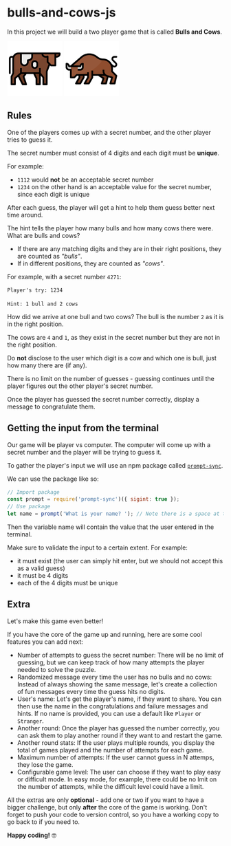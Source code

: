 # bulls-and-cows-js
In this project we will build a two player game that is called **Bulls and Cows**.

![cow icon](assets/cow.svg) ![bull icon](assets/bull.svg)

## Rules

One of the players comes up with a secret number, and the other player tries to guess it.

The secret number must consist of 4 digits and each digit must be **unique**.

For example:

- `1112` would **not** be an acceptable secret number
- `1234` on the other hand is an acceptable value for the secret number, since each digit is unique

After each guess, the player will get a hint to help them guess better next time around.

The hint tells the player how many bulls and how many cows there were. What are bulls and cows?

- If there are any matching digits and they are in their right positions, they are counted as *"bulls"*.
- If in different positions, they are counted as *"cows"*.

For example, with a secret number `4271`:

>
    Player's try: 1234

    Hint: 1 bull and 2 cows


How did we arrive at one bull and two cows?
The bull is the number `2` as it is in the right position.

The cows are `4` and `1`, as they exist in the secret number but they are not in the right position.

Do **not** disclose to the user which digit is a cow and which one is bull, just how many there are (if any).

There is no limit on the number of guesses - guessing continues until the player figures out the other player's secret number.

Once the player has guessed the secret number correctly, display a message to congratulate them.

## Getting the input from the terminal 

Our game will be player vs computer. The computer will come up with a secret number and the player will be trying to guess it.

To gather the player's input we will use an npm package called [`prompt-sync`](https://github.com/heapwolf/prompt-sync).

We can use the package like so:

```js
// Import package
const prompt = require('prompt-sync')({ sigint: true });
// Use package
let name = prompt('What is your name? '); // Note there is a space at the end, so the input does not stick to the question
```

Then the variable name will contain the value that the user entered in the terminal.

Make sure to validate the input to a certain extent. For example:

- it must exist (the user can simply hit enter, but we should not accept this as a valid guess)
- it must be 4 digits
- each of the 4 digits must be unique

## Extra

Let's make this game even better!

If you have the core of the game up and running, 
here are some cool features you can add next:

- Number of attempts to guess the secret number: There will be no limit of guessing, but we can keep track of how many attempts the player needed to solve the puzzle.
- Randomized message every time the user has no bulls and no cows: Instead of always showing the same message, let's create a collection of fun messages every time the guess hits no digits.
- User's name: Let's get the player's name, if they want to share. You can then use the name in the congratulations and  failure messages and hints. If no name is provided, you can use a default like `Player` or `Stranger`. 
- Another round: Once the player has guessed the number correctly, you can ask them to play another round if they want to and restart the game.
- Another round stats: If the user plays multiple rounds, you display the total of games played and the number of attempts for each game.
- Maximum number of attempts: If the user cannot guess in N attemps, they lose the game.
- Configurable game level: The user can choose if they want to play easy or difficult mode. In easy mode, for example, there could be no lmit on the number of attempts, while the difficult level could have a limit.

All the extras are only **optional** - add one or two if you want to have a bigger challenge, but only **after** the core of the game is working. Don't forget to push your code to version control, so you have a working copy to go back to if you need to.


**Happy coding!** 🤓